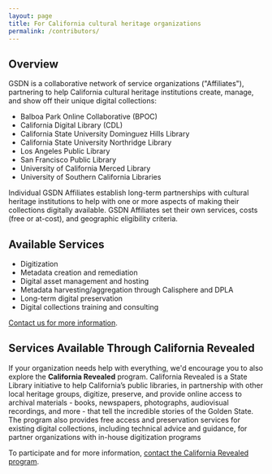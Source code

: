 ```yaml
---
layout: page
title: For California cultural heritage organizations
permalink: /contributors/
---
```


## Overview

GSDN is a collaborative network of service organizations ("Affiliates"), partnering to help California cultural heritage institutions create, manage, and show off their unique digital collections: 

* Balboa Park Online Collaborative (BPOC)
* California Digital Library (CDL)
* California State University Dominguez Hills Library
* California State University Northridge Library
* Los Angeles Public Library
* San Francisco Public Library
* University of California Merced Library
* University of Southern California Libraries

Individual GSDN Affiliates establish long-term partnerships with cultural heritage institutions to help with one or more aspects of making their collections digitally available. GSDN Affiliates set their own services, costs (free or at-cost), and geographic eligibility criteria.


## Available Services

*   Digitization
*   Metadata creation and remediation
*   Digital asset management and hosting
*   Metadata harvesting/aggregation through Calisphere and DPLA
*   Long-term digital preservation
*   Digital collections training and consulting

<a class="primary-link" href="mailto:oacops@cdlib.org">Contact us for more information</a>.


## Services Available Through California Revealed

If your organization needs help with everything, we'd encourage you to also explore the **California Revealed** program. California Revealed is a State Library initiative to help California’s public libraries, in partnership with other local heritage groups, digitize, preserve, and provide online access to archival materials - books, newspapers, photographs, audiovisual recordings, and more - that tell the incredible stories of the Golden State. The program also provides free access and preservation services for existing digital collections, including technical advice and guidance, for partner organizations with in-house digitization programs

To participate and for more information, [contact the California Revealed program](https://californiarevealed.org/form/contact-us). 

